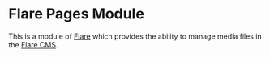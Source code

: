 # Flare Pages Module
This is a module of [Flare](https://github.com/laravelflare/flare) which provides the ability to manage media files in the [Flare CMS](https://github.com/laravelflare/cms).

